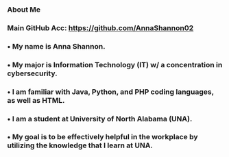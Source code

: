 ### About Me
### Main GitHub Acc: https://github.com/AnnaShannon02
### • My name is Anna Shannon.
### • My major is Information Technology (IT) w/ a concentration in cybersecurity.
### • I am familiar with Java, Python, and PHP coding languages, as well as HTML.
### • I am a student at University of North Alabama (UNA).
### • My goal is to be effectively helpful in the workplace by utilizing the knowledge that I learn at UNA.

<!--
**AnnaShannon2002/AnnaShannon2002** is a ✨ _special_ ✨ repository because its `README.md` (this file) appears on your GitHub profile.

Here are some ideas to get you started:

- 🔭 I’m currently working on ...
- 🌱 I’m currently learning ...
- 👯 I’m looking to collaborate on ...
- 🤔 I’m looking for help with ...
- 💬 Ask me about ...
- 📫 How to reach me: ...
- 😄 Pronouns: ...
- ⚡ Fun fact: ...
-->
